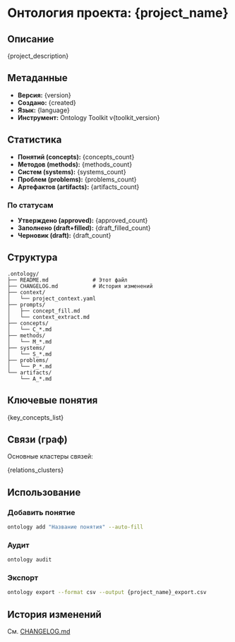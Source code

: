 # Онтология проекта: {project_name}

## Описание

{project_description}

## Метаданные

- **Версия:** {version}
- **Создано:** {created}
- **Язык:** {language}
- **Инструмент:** Ontology Toolkit v{toolkit_version}

## Статистика

- **Понятий (concepts):** {concepts_count}
- **Методов (methods):** {methods_count}
- **Систем (systems):** {systems_count}
- **Проблем (problems):** {problems_count}
- **Артефактов (artifacts):** {artifacts_count}

### По статусам

- **Утверждено (approved):** {approved_count}
- **Заполнено (draft+filled):** {draft_filled_count}
- **Черновик (draft):** {draft_count}

## Структура

```
.ontology/
├── README.md              # Этот файл
├── CHANGELOG.md           # История изменений
├── context/
│   └── project_context.yaml
├── prompts/
│   ├── concept_fill.md
│   └── context_extract.md
├── concepts/
│   └── C_*.md
├── methods/
│   └── M_*.md
├── systems/
│   └── S_*.md
├── problems/
│   └── P_*.md
└── artifacts/
    └── A_*.md
```

## Ключевые понятия

{key_concepts_list}

## Связи (граф)

Основные кластеры связей:

{relations_clusters}

## Использование

### Добавить понятие

```bash
ontology add "Название понятия" --auto-fill
```

### Аудит

```bash
ontology audit
```

### Экспорт

```bash
ontology export --format csv --output {project_name}_export.csv
```

## История изменений

См. [CHANGELOG.md](CHANGELOG.md)

